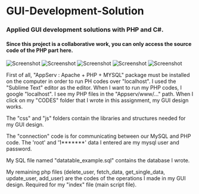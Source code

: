 # GUI-Development-Solution
### Applied GUI development solutions with PHP and C#.
#### Since this project is a collaborative work, you can only access the source code of the PHP part here.

![Screenshot](https://github.com/zeynepozisil/GUID-evelopment-Solution/blob/main/SS/1.png)
![Screenshot](https://github.com/zeynepozisil/GUID-evelopment-Solution/blob/main/SS/2.png)
![Screenshot](https://github.com/zeynepozisil/GUID-evelopment-Solution/blob/main/SS/3.png)
![Screenshot](https://github.com/zeynepozisil/GUID-evelopment-Solution/blob/main/SS/4.png)
![Screenshot](https://github.com/zeynepozisil/GUID-evelopment-Solution/blob/main/SS/5.png)


First of all, "AppServ : Apache + PHP + MYSQL" package must be installed on the computer in order to run PH codes over "localhost".
I used the "Sublime Text" editor as the editor.
When I want to run my PHP codes, I google "localhost".
I see my PHP files in the "Appserv/www/..." path.
When I click on my "CODES" folder that I wrote in this assignment, my GUI design works.

The "css" and "js" folders contain the libraries and structures needed for my GUI design.

The "connection" code is for communicating between our MySQL and PHP code.
The 'root' and '1*******' data I entered are my mysql user and password.

My SQL file named "datatable_example.sql" contains the database I wrote.

My remaining php files (delete_user, fetch_data, get_single_data, update_user, add_user) are the codes of the operations I made in my GUI design.
Required for my "index" file (main script file).
